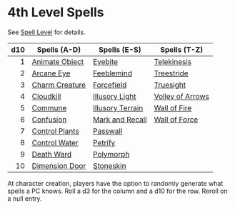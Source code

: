 # 4th Level Spells

See [Spell Level](../../Spell%20Level.md) for details.

| d10 | Spells (A-D)                          | Spells (E-S)                              | Spells (T-Z)                                |
| --: | ------------------------------------- | ----------------------------------------- | ------------------------------------------- |
|   1 | [Animate Object](Animate%20Object.md) | [Eyebite](Eyebite.md)                     | [Telekinesis](Telekinesis.md)               |
|   2 | [Arcane Eye](Arcane%20Eye.md)         | [Feeblemind](Feeblemind.md)               | [Treestride](Treestride.md)                 |
|   3 | [Charm Creature](Charm%20Creature.md) | [Forcefield](Forcefield.md)               | [Truesight](Truesight.md)                   |
|   4 | [Cloudkill](Cloudkill.md)             | [Illusory Light](Illusory%20Light.md)     | [Volley of Arrows](Volley%20of%20Arrows.md) |
|   5 | [Commune](Commune.md)                 | [Illusory Terrain](Illusory%20Terrain.md) | [Wall of Fire](Wall%20of%20Fire.md)         |
|   6 | [Confusion](Confusion.md)             | [Mark and Recall](Mark%20and%20Recall.md) | [Wall of Force](Wall%20of%20Force.md)       |
|   7 | [Control Plants](Control%20Plants.md) | [Passwall](Passwall.md)                   |                                             |
|   8 | [Control Water](Control%20Water.md)   | [Petrify](Petrify.md)                     |                                             |
|   9 | [Death Ward](Death%20Ward.md)         | [Polymorph](Polymorph.md)                 |                                             |
|  10 | [Dimension Door](Dimension%20Door.md) | [Stoneskin](Stoneskin.md)                 |                                             |

At character creation, players have the option to randomly generate what spells a PC knows. Roll a d3 for the column and a d10 for the row. Reroll on a null entry.
